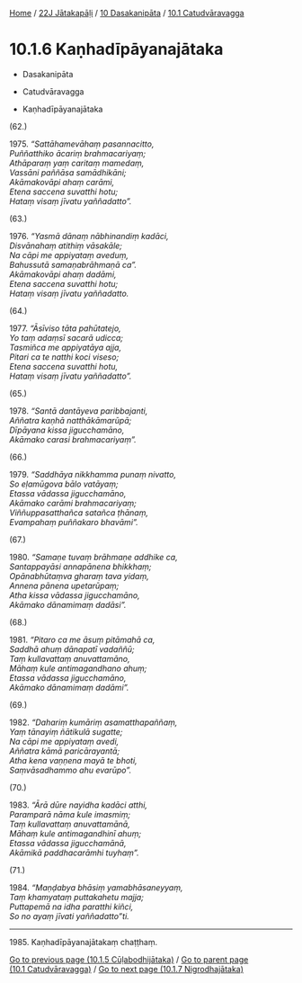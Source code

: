 
[Home](/) / [22J Jātakapāḷi](../../../22J.md) / [10 Dasakanipāta](../../10.md) / [10.1 Catudvāravagga](../10.1.md)

# 10.1.6 Kaṇhadīpāyanajātaka

* Dasakanipāta

* Catudvāravagga

* Kaṇhadīpāyanajātaka

(62.)

1975\. _“Sattāhamevāhaṃ pasannacitto,_  
_Puññatthiko ācariṃ brahmacariyaṃ;_  
_Athāparaṃ yaṃ caritaṃ mamedaṃ,_  
_Vassāni paññāsa samādhikāni;_  
_Akāmakovāpi ahaṃ carāmi,_  
_Etena saccena suvatthi hotu;_  
_Hataṃ visaṃ jīvatu yaññadatto”._  


(63.)

1976\. _“Yasmā dānaṃ nābhinandiṃ kadāci,_  
_Disvānahaṃ atithiṃ vāsakāle;_  
_Na cāpi me appiyataṃ aveduṃ,_  
_Bahussutā samaṇabrāhmaṇā ca”._  
_Akāmakovāpi ahaṃ dadāmi,_  
_Etena saccena suvatthi hotu;_  
_Hataṃ visaṃ jīvatu yaññadatto._  


(64.)

1977\. _“Āsīviso tāta pahūtatejo,_  
_Yo taṃ adaṃsī sacarā udicca;_  
_Tasmiñca me appiyatāya ajja,_  
_Pitari ca te natthi koci viseso;_  
_Etena saccena suvatthi hotu,_  
_Hataṃ visaṃ jīvatu yaññadatto”._  


(65.)

1978\. _“Santā dantāyeva paribbajanti,_  
_Aññatra kaṇhā natthākāmarūpā;_  
_Dīpāyana kissa jigucchamāno,_  
_Akāmako carasi brahmacariyaṃ”._  


(66.)

1979\. _“Saddhāya nikkhamma punaṃ nivatto,_  
_So eḷamūgova bālo vatāyaṃ;_  
_Etassa vādassa jigucchamāno,_  
_Akāmako carāmi brahmacariyaṃ;_  
_Viññuppasatthañca satañca ṭhānaṃ,_  
_Evampahaṃ puññakaro bhavāmi”._  


(67.)

1980\. _“Samaṇe tuvaṃ brāhmaṇe addhike ca,_  
_Santappayāsi annapānena bhikkhaṃ;_  
_Opānabhūtaṃva gharaṃ tava yidaṃ,_  
_Annena pānena upetarūpaṃ;_  
_Atha kissa vādassa jigucchamāno,_  
_Akāmako dānamimaṃ dadāsi”._  


(68.)

1981\. _“Pitaro ca me āsuṃ pitāmahā ca,_  
_Saddhā ahuṃ dānapatī vadaññū;_  
_Taṃ kullavattaṃ anuvattamāno,_  
_Māhaṃ kule antimagandhano ahuṃ;_  
_Etassa vādassa jigucchamāno,_  
_Akāmako dānamimaṃ dadāmi”._  


(69.)

1982\. _“Dahariṃ kumāriṃ asamatthapaññaṃ,_  
_Yaṃ tānayiṃ ñātikulā sugatte;_  
_Na cāpi me appiyataṃ avedi,_  
_Aññatra kāmā paricārayantā;_  
_Atha kena vaṇṇena mayā te bhoti,_  
_Saṃvāsadhammo ahu evarūpo”._  


(70.)

1983\. _“Ārā dūre nayidha kadāci atthi,_  
_Paramparā nāma kule imasmiṃ;_  
_Taṃ kullavattaṃ anuvattamānā,_  
_Māhaṃ kule antimagandhinī ahuṃ;_  
_Etassa vādassa jigucchamānā,_  
_Akāmikā paddhacarāmhi tuyhaṃ”._  


(71.)

1984\. _“Maṇḍabya bhāsiṃ yamabhāsaneyyaṃ,_  
_Taṃ khamyataṃ puttakahetu majja;_  
_Puttapemā na idha paratthi kiñci,_  
_So no ayaṃ jīvati yaññadatto”ti._  


---

1985\. Kaṇhadīpāyanajātakaṃ chaṭṭhaṃ.



[Go to previous page (10.1.5 Cūḷabodhijātaka)](10.1.5.md) / [Go to parent page (10.1 Catudvāravagga)](../10.1.md) / [Go to next page (10.1.7 Nigrodhajātaka)](10.1.7.md)


